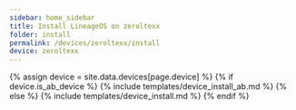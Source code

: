 ```yaml
---
sidebar: home_sidebar
title: Install LineageOS on zeroltexx
folder: install
permalink: /devices/zeroltexx/install
device: zeroltexx
---
```

{% assign device = site.data.devices[page.device] %}
{% if device.is_ab_device %}
{% include templates/device_install_ab.md %}
{% else %}
{% include templates/device_install.md %}
{% endif %}

